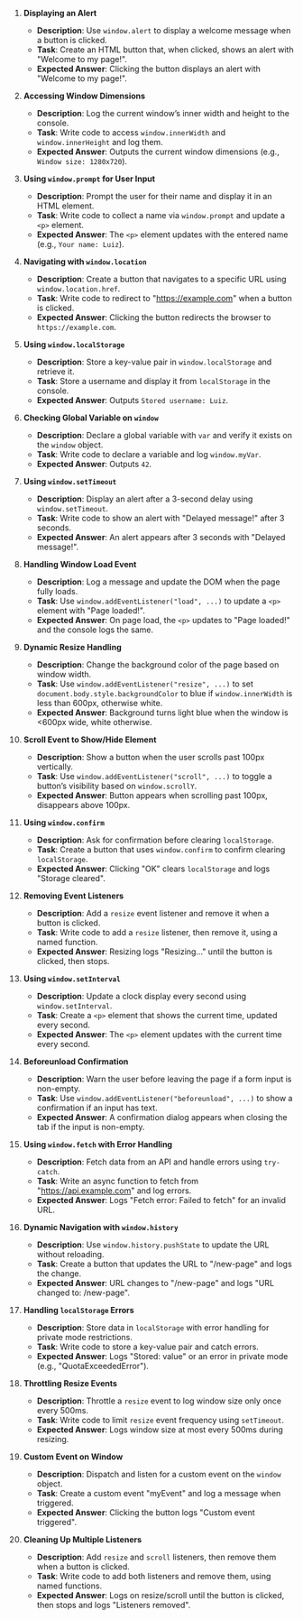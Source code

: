 1. **Displaying an Alert**
   - **Description**: Use `window.alert` to display a welcome message when a button is clicked.
   - **Task**: Create an HTML button that, when clicked, shows an alert with "Welcome to my page!".
   - **Expected Answer**: Clicking the button displays an alert with "Welcome to my page!".

2. **Accessing Window Dimensions**
   - **Description**: Log the current window’s inner width and height to the console.
   - **Task**: Write code to access `window.innerWidth` and `window.innerHeight` and log them.
   - **Expected Answer**: Outputs the current window dimensions (e.g., `Window size: 1280x720`).

3. **Using `window.prompt` for User Input**
   - **Description**: Prompt the user for their name and display it in an HTML element.
   - **Task**: Write code to collect a name via `window.prompt` and update a `<p>` element.
   - **Expected Answer**: The `<p>` element updates with the entered name (e.g., `Your name: Luiz`).

4. **Navigating with `window.location`**
   - **Description**: Create a button that navigates to a specific URL using `window.location.href`.
   - **Task**: Write code to redirect to "https://example.com" when a button is clicked.
   - **Expected Answer**: Clicking the button redirects the browser to `https://example.com`.

5. **Using `window.localStorage`**
   - **Description**: Store a key-value pair in `window.localStorage` and retrieve it.
   - **Task**: Store a username and display it from `localStorage` in the console.
   - **Expected Answer**: Outputs `Stored username: Luiz`.

6. **Checking Global Variable on `window`**
   - **Description**: Declare a global variable with `var` and verify it exists on the `window` object.
   - **Task**: Write code to declare a variable and log `window.myVar`.
   - **Expected Answer**: Outputs `42`.

7. **Using `window.setTimeout`**
   - **Description**: Display an alert after a 3-second delay using `window.setTimeout`.
   - **Task**: Write code to show an alert with "Delayed message!" after 3 seconds.
   - **Expected Answer**: An alert appears after 3 seconds with "Delayed message!".

8. **Handling Window Load Event**
   - **Description**: Log a message and update the DOM when the page fully loads.
   - **Task**: Use `window.addEventListener("load", ...)` to update a `<p>` element with "Page loaded!".
   - **Expected Answer**: On page load, the `<p>` updates to "Page loaded!" and the console logs the same.

9. **Dynamic Resize Handling**
   - **Description**: Change the background color of the page based on window width.
   - **Task**: Use `window.addEventListener("resize", ...)` to set `document.body.style.backgroundColor` to blue if `window.innerWidth` is less than 600px, otherwise white.
   - **Expected Answer**: Background turns light blue when the window is <600px wide, white otherwise.

10. **Scroll Event to Show/Hide Element**
    - **Description**: Show a button when the user scrolls past 100px vertically.
    - **Task**: Use `window.addEventListener("scroll", ...)` to toggle a button’s visibility based on `window.scrollY`.
    - **Expected Answer**: Button appears when scrolling past 100px, disappears above 100px.

11. **Using `window.confirm`**
    - **Description**: Ask for confirmation before clearing `localStorage`.
    - **Task**: Create a button that uses `window.confirm` to confirm clearing `localStorage`.
    - **Expected Answer**: Clicking "OK" clears `localStorage` and logs "Storage cleared".

12. **Removing Event Listeners**
    - **Description**: Add a `resize` event listener and remove it when a button is clicked.
    - **Task**: Write code to add a `resize` listener, then remove it, using a named function.
    - **Expected Answer**: Resizing logs "Resizing..." until the button is clicked, then stops.

13. **Using `window.setInterval`**
    - **Description**: Update a clock display every second using `window.setInterval`.
    - **Task**: Create a `<p>` element that shows the current time, updated every second.
    - **Expected Answer**: The `<p>` element updates with the current time every second.

14. **Beforeunload Confirmation**
    - **Description**: Warn the user before leaving the page if a form input is non-empty.
    - **Task**: Use `window.addEventListener("beforeunload", ...)` to show a confirmation if an input has text.
    - **Expected Answer**: A confirmation dialog appears when closing the tab if the input is non-empty.

15. **Using `window.fetch` with Error Handling**
    - **Description**: Fetch data from an API and handle errors using `try-catch`.
    - **Task**: Write an async function to fetch from "https://api.example.com" and log errors.
    - **Expected Answer**: Logs "Fetch error: Failed to fetch" for an invalid URL.

16. **Dynamic Navigation with `window.history`**
    - **Description**: Use `window.history.pushState` to update the URL without reloading.
    - **Task**: Create a button that updates the URL to "/new-page" and logs the change.
    - **Expected Answer**: URL changes to "/new-page" and logs "URL changed to: /new-page".

17. **Handling `localStorage` Errors**
    - **Description**: Store data in `localStorage` with error handling for private mode restrictions.
    - **Task**: Write code to store a key-value pair and catch errors.
    - **Expected Answer**: Logs "Stored: value" or an error in private mode (e.g., "QuotaExceededError").

18. **Throttling Resize Events**
    - **Description**: Throttle a `resize` event to log window size only once every 500ms.
    - **Task**: Write code to limit `resize` event frequency using `setTimeout`.
    - **Expected Answer**: Logs window size at most every 500ms during resizing.

19. **Custom Event on Window**
    - **Description**: Dispatch and listen for a custom event on the `window` object.
    - **Task**: Create a custom event "myEvent" and log a message when triggered.
    - **Expected Answer**: Clicking the button logs "Custom event triggered".

20. **Cleaning Up Multiple Listeners**
    - **Description**: Add `resize` and `scroll` listeners, then remove them when a button is clicked.
    - **Task**: Write code to add both listeners and remove them, using named functions.
    - **Expected Answer**: Logs on resize/scroll until the button is clicked, then stops and logs "Listeners removed".